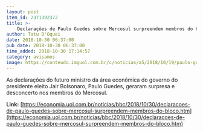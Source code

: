 ```yaml
---
layout: post
item_id: 2371392372
title: >-
    Declarações de Paulo Guedes sobre Mercosul surpreendem membros do bloco
author: Tatu D'Oquei
date: 2018-10-30 06:37:00
pub_date: 2018-10-30 06:37:00
time_added: 2018-10-30 17:14:57
category: avisamos
image: https://conteudo.imguol.com.br/c/noticias/a5/2018/10/19/paulo-guedes-economista-da-campanha-de-bolsonaro-1539985859513_v2_615x300.jpg
---
```


As declarações do futuro ministro da área econômica do governo do presidente eleito Jair Bolsonaro, Paulo Guedes, geraram surpresa e desconcerto nos membros do Mercosul.

**Link:** [https://economia.uol.com.br/noticias/bbc/2018/10/30/declaracoes-de-paulo-guedes-sobre-mercosul-surpreendem-membros-do-bloco.htm](https://economia.uol.com.br/noticias/bbc/2018/10/30/declaracoes-de-paulo-guedes-sobre-mercosul-surpreendem-membros-do-bloco.htm)

